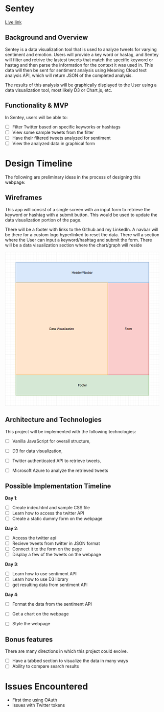# Sentey
[Live link](http://sentey.herokuapp.com/)
## Background and Overview

Sentey is a data visualization tool that is used to analyze tweets for varying sentiment and emotion. Users will provide a key word or hastag, and Sentey will filter and retrive the lastest tweets that match the specific keyword or hastag and then parse the information for the context it was used in. This data will then be sent for sentiment analysis using Meaning Cloud text analysis API, which will return JSON of the completed analysis. 

The results of this analysis will be graphically displayed to the User using a data visualization tool, most likely D3 or Chart.js, etc. 

## Functionality & MVP  

In Sentey, users will be able to:

- [ ] Filter Twitter based on specific keyworks or hashtags
- [ ] View some sample tweets from the filter
- [ ] Have their filtered tweets analyzed for sentiment
- [ ] View the analyzed data in graphical form

# Design Timeline

The following are preliminary ideas in the process of designing this webpage:

## Wireframes

This app will consist of a single screen with an input form to retrieve the keyword or hashtag with a submit button. This would be used to update the data visualization portion of the page.

There will be a footer with links to the Github and my LinkedIn.
A navbar will be there for a custom logo hyperlinked to reset the data.
There will a section where the User can input a keyword/hashtag and submit the form.
There will be a data visualization section where the chart/graph will reside

![wireframes](https://github.com/nigelrodrigues15/Sentey/blob/master/images/Wireframe.png)

## Architecture and Technologies

This project will be implemented with the following technologies:

- [ ] Vanilla JavaScript for overall structure,
- [ ] D3 for data visualization,
- [ ] Twitter authenticated API to retrieve tweets,
- [ ] Microsoft Azure to analyze the retrieved tweets


## Possible Implementation Timeline

**Day 1**: 

- [ ] Create index.html and sample CSS file
- [ ] Learn how to access the twitter API
- [ ] Create a static dummy form on the webpage

**Day 2**: 

- [ ] Access the twitter api
- [ ] Recieve tweets from twitter in JSON format
- [ ] Connect it to the form on the page
- [ ] Display a few of the tweets on the webpage

**Day 3**:

- [ ] Learn how to use sentiment API
- [ ] Learn how to use D3 library
- [ ] get resulting data from sentiment API

**Day 4**:

- [ ] Format the data from the sentiment API
- [ ] Get a chart on the webpage
- [ ] Style the webpage


## Bonus features

There are many directions in which this project could evolve.

- [ ] Have a tabbed section to visualize the data in many ways
- [ ] Ability to compare search results

# Issues Encountered

* First time using OAuth
* Issues with Twitter tokens
